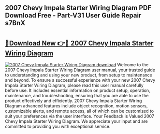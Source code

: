 ## 2007 Chevy Impala Starter Wiring Diagram PDF Download Free - Part-V31 User Guide Repair s7BnX

# <h2><a href="http://dfn9p8.blite.top/?on=2007+Chevy+Impala+Starter+Wiring+Diagram">🔗Download New 👉🔴 2007 Chevy Impala Starter Wiring Diagram</a></h2>

[![2007 Chevy Impala Starter Wiring Diagram download](https://i.imgur.com/lujVjoI.png)](http://dfn9p8.blite.top/?on=2007+Chevy+Impala+Starter+Wiring+Diagram)
Welcome to the 2007 Chevy Impala Starter Wiring Diagram user manual, your trusted guide to understanding and using your new product, from setup to maintenance and beyond. To ensure a successful experience with your new 2007 Chevy Impala Starter Wiring Diagram, please read this user manual carefully before use. It includes essential information on product setup, operation, maintenance, and troubleshooting, ensuring that you are able to use the product effectively and efficiently. 2007 Chevy Impala Starter Wiring Diagram advanced features include object recognition, motion sensors, customizable alerts, and remote access, all of which can be customized to suit your preferences via the user interface. Your Feedback is Valued 2007 Chevy Impala Starter Wiring Diagram. We appreciate your input and are committed to providing you with exceptional service.
